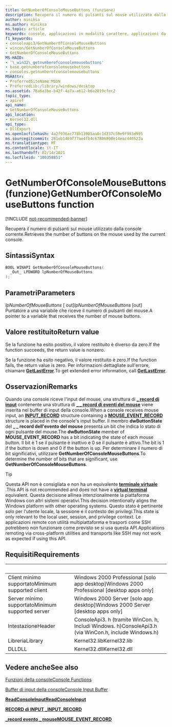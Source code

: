 ```yaml
---
title: GetNumberOfConsoleMouseButtons (funzione)
description: Recupera il numero di pulsanti sul mouse utilizzato dalla console corrente.
author: miniksa
ms.author: miniksa
ms.topic: article
keywords: console, applicazioni in modalità carattere, applicazioni da riga di comando, applicazioni di terminale, api della console
f1_keywords:
- consoleapi3/GetNumberOfConsoleMouseButtons
- wincon/GetNumberOfConsoleMouseButtons
- GetNumberOfConsoleMouseButtons
MS-HAID:
- '\_win32\_getnumberofconsolemousebuttons'
- base.getnumberofconsolemousebuttons
- consoles.getnumberofconsolemousebuttons
MSHAttr:
- PreferredSiteName:MSDN
- PreferredLib:/library/windows/desktop
ms.assetid: 78a6a3be-b42f-4a7a-a612-b6a2019cfec2
topic_type:
- apiref
api_name:
- GetNumberOfConsoleMouseButtons
api_location:
- Kernel32.dll
api_type:
- DllExport
ms.openlocfilehash: 4a2f936ac778b13985aa0c1d237c59e9f993d995
ms.sourcegitcommit: 281eb1469f77ae4fb4c67806898e14eac440522a
ms.translationtype: MT
ms.contentlocale: it-IT
ms.lasthandoff: 02/14/2021
ms.locfileid: "100358851"
---
```

# <a name="getnumberofconsolemousebuttons-function"></a><span data-ttu-id="ad199-104">GetNumberOfConsoleMouseButtons (funzione)</span><span class="sxs-lookup"><span data-stu-id="ad199-104">GetNumberOfConsoleMouseButtons function</span></span>

[!INCLUDE [not-recommended-banner](./includes/not-recommended-banner.md)]

<span data-ttu-id="ad199-105">Recupera il numero di pulsanti sul mouse utilizzato dalla console corrente.</span><span class="sxs-lookup"><span data-stu-id="ad199-105">Retrieves the number of buttons on the mouse used by the current console.</span></span>

## <a name="syntax"></a><span data-ttu-id="ad199-106">Sintassi</span><span class="sxs-lookup"><span data-stu-id="ad199-106">Syntax</span></span>

```C
BOOL WINAPI GetNumberOfConsoleMouseButtons(
  _Out_ LPDWORD lpNumberOfMouseButtons
);
```

## <a name="parameters"></a><span data-ttu-id="ad199-107">Parametri</span><span class="sxs-lookup"><span data-stu-id="ad199-107">Parameters</span></span>

<span data-ttu-id="ad199-108">*lpNumberOfMouseButtons* \[ out\]</span><span class="sxs-lookup"><span data-stu-id="ad199-108">*lpNumberOfMouseButtons* \[out\]</span></span>  
<span data-ttu-id="ad199-109">Puntatore a una variabile che riceve il numero di pulsanti del mouse.</span><span class="sxs-lookup"><span data-stu-id="ad199-109">A pointer to a variable that receives the number of mouse buttons.</span></span>

## <a name="return-value"></a><span data-ttu-id="ad199-110">Valore restituito</span><span class="sxs-lookup"><span data-stu-id="ad199-110">Return value</span></span>

<span data-ttu-id="ad199-111">Se la funzione ha esito positivo, il valore restituito è diverso da zero.</span><span class="sxs-lookup"><span data-stu-id="ad199-111">If the function succeeds, the return value is nonzero.</span></span>

<span data-ttu-id="ad199-112">Se la funzione ha esito negativo, il valore restituito è zero.</span><span class="sxs-lookup"><span data-stu-id="ad199-112">If the function fails, the return value is zero.</span></span> <span data-ttu-id="ad199-113">Per informazioni dettagliate sull'errore, chiamare [**GetLastError**](/windows/win32/api/errhandlingapi/nf-errhandlingapi-getlasterror).</span><span class="sxs-lookup"><span data-stu-id="ad199-113">To get extended error information, call [**GetLastError**](/windows/win32/api/errhandlingapi/nf-errhandlingapi-getlasterror).</span></span>

## <a name="remarks"></a><span data-ttu-id="ad199-114">Osservazioni</span><span class="sxs-lookup"><span data-stu-id="ad199-114">Remarks</span></span>

<span data-ttu-id="ad199-115">Quando una console riceve l'input del mouse, una struttura di [**\_ record di input**](input-record-str.md) contenente una struttura di [**\_ \_ record di eventi del mouse**](mouse-event-record-str.md) viene inserita nel buffer di input della console.</span><span class="sxs-lookup"><span data-stu-id="ad199-115">When a console receives mouse input, an [**INPUT\_RECORD**](input-record-str.md) structure containing a [**MOUSE\_EVENT\_RECORD**](mouse-event-record-str.md) structure is placed in the console's input buffer.</span></span> <span data-ttu-id="ad199-116">Il membro **dwButtonState** del **\_ \_ record dell'evento del mouse** presenta un bit che indica lo stato di ogni pulsante del mouse.</span><span class="sxs-lookup"><span data-stu-id="ad199-116">The **dwButtonState** member of **MOUSE\_EVENT\_RECORD** has a bit indicating the state of each mouse button.</span></span> <span data-ttu-id="ad199-117">Il bit è 1 se il pulsante è inattivo e 0 se il pulsante è attivo.</span><span class="sxs-lookup"><span data-stu-id="ad199-117">The bit is 1 if the button is down and 0 if the button is up.</span></span> <span data-ttu-id="ad199-118">Per determinare il numero di bit significativi, utilizzare **GetNumberOfConsoleMouseButtons**.</span><span class="sxs-lookup"><span data-stu-id="ad199-118">To determine the number of bits that are significant, use **GetNumberOfConsoleMouseButtons**.</span></span>

> [!TIP]
> <span data-ttu-id="ad199-119">Questa API non è consigliata e non ha un equivalente **[terminale virtuale](console-virtual-terminal-sequences.md)** .</span><span class="sxs-lookup"><span data-stu-id="ad199-119">This API is not recommended and does not have a **[virtual terminal](console-virtual-terminal-sequences.md)** equivalent.</span></span> <span data-ttu-id="ad199-120">Questa decisione allinea intenzionalmente la piattaforma Windows con altri sistemi operativi.</span><span class="sxs-lookup"><span data-stu-id="ad199-120">This decision intentionally aligns the Windows platform with other operating systems.</span></span> <span data-ttu-id="ad199-121">Questo stato è pertinente solo per l'utente locale, la sessione e il contesto dei privilegi.</span><span class="sxs-lookup"><span data-stu-id="ad199-121">This state is only relevant to the local user, session, and privilege context.</span></span> <span data-ttu-id="ad199-122">Le applicazioni remote con utilità multipiattaforma e trasporti come SSH potrebbero non funzionare come previsto se si usa questa API.</span><span class="sxs-lookup"><span data-stu-id="ad199-122">Applications remoting via cross-platform utilities and transports like SSH may not work as expected if using this API.</span></span>

## <a name="requirements"></a><span data-ttu-id="ad199-123">Requisiti</span><span class="sxs-lookup"><span data-stu-id="ad199-123">Requirements</span></span>

| &nbsp; | &nbsp; |
|-|-|
| <span data-ttu-id="ad199-124">Client minimo supportato</span><span class="sxs-lookup"><span data-stu-id="ad199-124">Minimum supported client</span></span> | <span data-ttu-id="ad199-125">Windows 2000 Professional \[solo app desktop\]</span><span class="sxs-lookup"><span data-stu-id="ad199-125">Windows 2000 Professional \[desktop apps only\]</span></span> |
| <span data-ttu-id="ad199-126">Server minimo supportato</span><span class="sxs-lookup"><span data-stu-id="ad199-126">Minimum supported server</span></span> | <span data-ttu-id="ad199-127">Windows 2000 Server \[solo app desktop\]</span><span class="sxs-lookup"><span data-stu-id="ad199-127">Windows 2000 Server \[desktop apps only\]</span></span> |
| <span data-ttu-id="ad199-128">Intestazione</span><span class="sxs-lookup"><span data-stu-id="ad199-128">Header</span></span> | <span data-ttu-id="ad199-129">ConsoleApi3. h (tramite WinCon. h, Includi Windows. h)</span><span class="sxs-lookup"><span data-stu-id="ad199-129">ConsoleApi3.h (via WinCon.h, include Windows.h)</span></span> |
| <span data-ttu-id="ad199-130">Libreria</span><span class="sxs-lookup"><span data-stu-id="ad199-130">Library</span></span> | <span data-ttu-id="ad199-131">Kernel32.lib</span><span class="sxs-lookup"><span data-stu-id="ad199-131">Kernel32.lib</span></span> |
| <span data-ttu-id="ad199-132">DLL</span><span class="sxs-lookup"><span data-stu-id="ad199-132">DLL</span></span> | <span data-ttu-id="ad199-133">Kernel32.dll</span><span class="sxs-lookup"><span data-stu-id="ad199-133">Kernel32.dll</span></span> |

## <a name="see-also"></a><span data-ttu-id="ad199-134">Vedere anche</span><span class="sxs-lookup"><span data-stu-id="ad199-134">See also</span></span>

[<span data-ttu-id="ad199-135">Funzioni della console</span><span class="sxs-lookup"><span data-stu-id="ad199-135">Console Functions</span></span>](console-functions.md)

[<span data-ttu-id="ad199-136">Buffer di input della console</span><span class="sxs-lookup"><span data-stu-id="ad199-136">Console Input Buffer</span></span>](console-input-buffer.md)

[<span data-ttu-id="ad199-137">**ReadConsoleInput**</span><span class="sxs-lookup"><span data-stu-id="ad199-137">**ReadConsoleInput**</span></span>](readconsoleinput.md)

[<span data-ttu-id="ad199-138">**RECORD di INPUT \_**</span><span class="sxs-lookup"><span data-stu-id="ad199-138">**INPUT\_RECORD**</span></span>](input-record-str.md)

[<span data-ttu-id="ad199-139">**\_record evento \_ mouse**</span><span class="sxs-lookup"><span data-stu-id="ad199-139">**MOUSE\_EVENT\_RECORD**</span></span>](mouse-event-record-str.md)